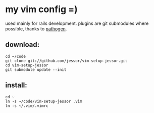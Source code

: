 my vim config =)
================

used mainly for rails development. plugins are git submodules where possible, thanks to [pathogen](https://github.com/tpope/vim-pathogen).


download:
---------

    cd ~/code
    git clone git://github.com/jessor/vim-setup-jessor.git
    cd vim-setup-jessor
    git submodule update --init


install:
--------

    cd ~
    ln -s ~/code/vim-setup-jessor .vim
    ln -s ~/.vim/.vimrc
